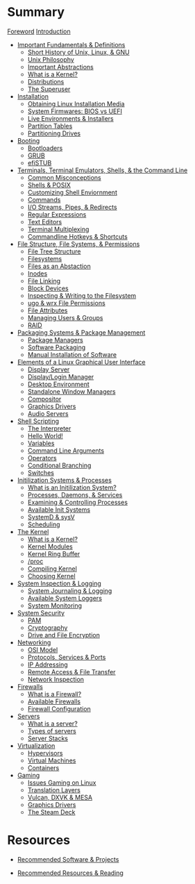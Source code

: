 # Summary

[Foreword]()
[Introduction](./introduction.md) 
- [Important Fundamentals & Definitions](./important_fundamentals/README.md)
	- [Short History of Unix, Linux, & GNU]()
	- [Unix Philosophy]()
	- [Important Abstractions](./important_fundamentals/abstractions.md)
	- [What is a Kernel?](./important_fundamentals/kernels.md)
	- [Distributions](./important_fundamentals/distros.md)
	- [The Superuser]()
- [Installation](./install/README.md)
	- [Obtaining Linux Installation Media](./install/media.md)
	- [System Firmwares: BIOS vs UEFI](./install/firm.md)
	- [Live Environments & Installers](./install/enviro.md)
	- [Partition Tables](./install/partt.md)
	- [Partitioning Drives]()
- [Booting](./boot/README.md)
	- [Bootloaders]()
	- [GRUB]()
	- [efiSTUB]()
- [Terminals, Terminal Emulators, Shells, & the Command Line](./term/README.md)
	- [Common Misconceptions]()
	- [Shells & POSIX]()
	- [Customizing Shell Enviornment]()
	- [Commands]()
	- [I/O Streams, Pipes, & Redirects]()
	- [Regular Expressions]()
	- [Text Editors]()
	- [Terminal Multiplexing]()
	- [Commandline Hotkeys & Shortcuts]()
- [File Structure, File Systems, & Permissions](./file/README.md)
	- [File Tree Structure]()
	- [Filesystems]()
	- [Files as an Abstaction]()
	- [Inodes]()
	- [File Linking]()
	- [Block Devices]()
	- [Inspecting & Writing to the Filesystem]()
	- [ugo & wrx File Permissions]()
	- [File Attributes]()
	- [Managing Users & Groups]()
	- [RAID]()
- [Packaging Systems & Package Management](./pack/README.md)
	- [Package Managers]()
	- [Software Packaging]()
	- [Manual Installation of Software]()
- [Elements of a Linux Graphical User Interface](./ele/README.md)
	- [Display Server]()
	- [Display/Login Manager]()
	- [Desktop Environment]()
	- [Standalone Window Managers]()
	- [Compositor]()
	- [Graphics Drivers]()
	- [Audio Servers]()
- [Shell Scripting](./sh/README.md)
	- [The Interpreter]()
	- [Hello World!]()
	- [Variables]()
	- [Command Line Arguments]()
	- [Operators]()
	- [Conditional Branching]()
	- [Switches]()
- [Initilization Systems & Processes](./init/README.md)
	- [What is an Initilization System?]()
	- [Processes, Daemons, & Services]()
	- [Examining & Controlling Processes]()
	- [Available Init Systems]()
	- [SystemD & sysV]()
	- [Scheduling]()
- [The Kernel](./kernel/README.md)
	- [What is a Kernel?]()
	- [Kernel Modules]()
	- [Kernel Ring Buffer]()
	- [/proc]()
	- [Compiling Kernel]()
	- [Choosing Kernel]()
- [System Inspection & Logging](./sys/README.md)
	- [System Journaling & Logging]()
	- [Available System Loggers]()
	- [System Monitoring]()
- [System Security](./sec/README.md)
	- [PAM]()
	- [Cryptography]()
	- [Drive and File Encryption]()
- [Networking](./net/README.md)
	- [OSI Model]()
	- [Protocols, Services & Ports]()
	- [IP Addressing]()
	- [Remote Access & File Transfer]()
	- [Network Inspection]()
- [Firewalls](./fire/README.md)
	- [What is a Firewall?]()
	- [Available Firewalls]()
	- [Firewall Configuration]()
- [Servers](./serv/README.md)
	- [What is a server?]()
	- [Types of servers]()
	- [Server Stacks]()
- [Virtualization](./virt/README.md)
	- [Hypervisors]()
	- [Virtual Machines]()
	- [Containers]()
- [Gaming](./game/README.md)
	- [Issues Gaming on Linux]()
	- [Translation Layers]()
	- [Vulcan, DXVK & MESA]()
	- [Graphics Drivers]()
	- [The Steam Deck]()

# Resources

- [Recommended Software & Projects]()

- [Recommended Resources & Reading]()
